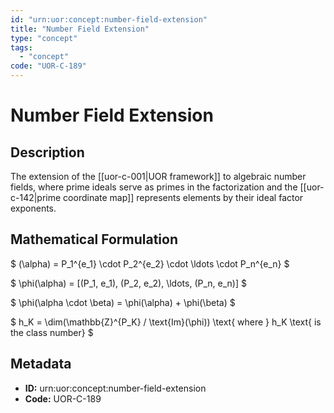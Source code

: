 ```yaml
---
id: "urn:uor:concept:number-field-extension"
title: "Number Field Extension"
type: "concept"
tags:
  - "concept"
code: "UOR-C-189"
---
```


# Number Field Extension

## Description

The extension of the [[uor-c-001|UOR framework]] to algebraic number fields, where prime ideals serve as primes in the factorization and the [[uor-c-142|prime coordinate map]] represents elements by their ideal factor exponents.

## Mathematical Formulation

$
(\alpha) = P_1^{e_1} \cdot P_2^{e_2} \cdot \ldots \cdot P_n^{e_n}
$

$
\phi(\alpha) = [(P_1, e_1), (P_2, e_2), \ldots, (P_n, e_n)]
$

$
\phi(\alpha \cdot \beta) = \phi(\alpha) + \phi(\beta)
$

$
h_K = \dim(\mathbb{Z}^{P_K} / \text{Im}(\phi)) \text{ where } h_K \text{ is the class number}
$

## Metadata

- **ID:** urn:uor:concept:number-field-extension
- **Code:** UOR-C-189
